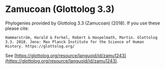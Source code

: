 # Zamucoan (Glottolog 3.3)

Phylogenies provided by Glottolog 3.3 (Zamucoan) (2018). If you use these please cite:

```
Hammarström, Harald & Forkel, Robert & Haspelmath, Martin. Glottolog 3.3. 2018. Jena: Max Planck Institute for the Science of Human History. https://glottolog.org/
```

See  [https://glottolog.org/resource/languoid/id/zamu1243](https://glottolog.org/resource/languoid/id/zamu1243).

